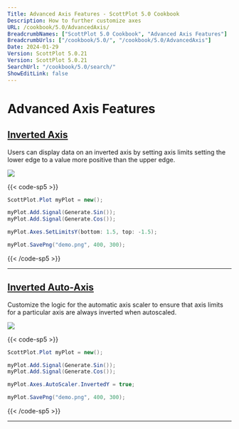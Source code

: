 ```yaml
---
Title: Advanced Axis Features - ScottPlot 5.0 Cookbook
Description: How to further customize axes
URL: /cookbook/5.0/AdvancedAxis/
BreadcrumbNames: ["ScottPlot 5.0 Cookbook", "Advanced Axis Features"]
BreadcrumbUrls: ["/cookbook/5.0/", "/cookbook/5.0/AdvancedAxis"]
Date: 2024-01-29
Version: ScottPlot 5.0.21
Version: ScottPlot 5.0.21
SearchUrl: "/cookbook/5.0/search/"
ShowEditLink: false
---
```


# Advanced Axis Features


<h2><a href='/cookbook/5.0/AdvancedAxis/InvertedAxis'>Inverted Axis</a></h2>

Users can display data on an inverted axis by setting axis limits setting the lower edge to a value more positive than the upper edge.

[![](/cookbook/5.0/images/InvertedAxis.png?240128210832)](/cookbook/5.0/images/InvertedAxis.png?240128210832)

{{< code-sp5 >}}

```cs
ScottPlot.Plot myPlot = new();

myPlot.Add.Signal(Generate.Sin());
myPlot.Add.Signal(Generate.Cos());

myPlot.Axes.SetLimitsY(bottom: 1.5, top: -1.5);

myPlot.SavePng("demo.png", 400, 300);

```

{{< /code-sp5 >}}

<hr class='my-5 invisible'>


<h2><a href='/cookbook/5.0/AdvancedAxis/InvertedAutoAxis'>Inverted Auto-Axis</a></h2>

Customize the logic for the automatic axis scaler to ensure that axis limits for a particular axis are always inverted when autoscaled.

[![](/cookbook/5.0/images/InvertedAutoAxis.png?240128210832)](/cookbook/5.0/images/InvertedAutoAxis.png?240128210832)

{{< code-sp5 >}}

```cs
ScottPlot.Plot myPlot = new();

myPlot.Add.Signal(Generate.Sin());
myPlot.Add.Signal(Generate.Cos());

myPlot.Axes.AutoScaler.InvertedY = true;

myPlot.SavePng("demo.png", 400, 300);

```

{{< /code-sp5 >}}

<hr class='my-5 invisible'>

